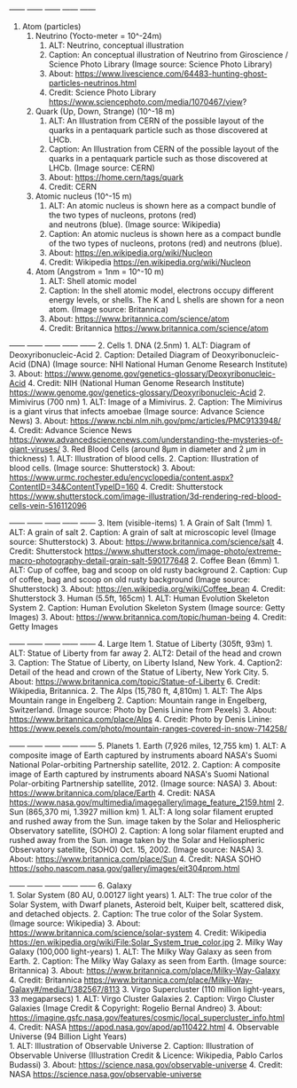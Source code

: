 —— —— —— —— ——
1. Atom (particles) 
    1. Neutrino (Yocto-meter = 10^-24m) 
        1. ALT: Neutrino, conceptual illustration 
        2. Caption: An conceptual illustration of Neutrino from Giroscience / Science Photo Library (Image source: Science Photo Library)
        3. About: https://www.livescience.com/64483-hunting-ghost-particles-neutrinos.html 
        4. Credit: Science Photo Library https://www.sciencephoto.com/media/1070467/view? 
    2. Quark (Up, Down, Strange) (10^-18 m) 
        1. ALT: An Illustration from CERN of the possible layout of the quarks in a pentaquark particle such as those discovered at LHCb.
        2. Caption: An Illustration from CERN of the possible layout of the quarks in a pentaquark particle such as those discovered at LHCb. (Image source: CERN)
        3. About: https://home.cern/tags/quark 
        4. Credit: CERN 
    3. Atomic nucleus (10^-15 m)
        1. ALT: An atomic nucleus is shown here as a compact bundle of the two types of nucleons, protons (red) and neutrons (blue). (Image source: Wikipedia)
        2. Caption: An atomic nucleus is shown here as a compact bundle of the two types of nucleons, protons (red) and neutrons (blue). 
        3. About: https://en.wikipedia.org/wiki/Nucleon 
        4. Credit: Wikipedia https://en.wikipedia.org/wiki/Nucleon 
    4. Atom (Angstrom = 1nm = 10^-10 m) 
        1. ALT: Shell atomic model
        2. Caption: In the shell atomic model, electrons occupy different energy levels, or shells. The K and L shells are shown for a neon atom. (Image source: Britannica)
        3. About: https://www.britannica.com/science/atom
        4. Credit: Britannica https://www.britannica.com/science/atom

—— —— —— —— ——
2. Cells 
    1. DNA (2.5nm)
        1. ALT: Diagram of Deoxyribonucleic-Acid
        2. Caption: Detailed Diagram of Deoxyribonucleic-Acid (DNA) (Image source: NHI National Human Genome Research Institute)
        3. About: https://www.genome.gov/genetics-glossary/Deoxyribonucleic-Acid 
        4. Credit: NIH (National Human Genome Research Institute) https://www.genome.gov/genetics-glossary/Deoxyribonucleic-Acid 
    2. Mimivirus (700 nm)
        1. ALT: Image of a Mimivirus. 
        2. Caption: The Mimivirus is a giant virus that infects amoebae (Image source: Advance Science News) 
        3. About: https://www.ncbi.nlm.nih.gov/pmc/articles/PMC9133948/ 
        4. Credit: Advance Science News https://www.advancedsciencenews.com/understanding-the-mysteries-of-giant-viruses/ 
    3. Red Blood Cells (around 8μm in diameter and 2 μm in thickness) 
        1. ALT: Illustration of blood cells.
        2. Caption: Illustration of blood cells. (Image source: Shutterstock)
        3. About: https://www.urmc.rochester.edu/encyclopedia/content.aspx?ContentID=34&ContentTypeID=160 
        4. Credit: Shutterstock https://www.shutterstock.com/image-illustration/3d-rendering-red-blood-cells-vein-516112096 

—— —— —— —— ——
3. Item (visible-items) 
    1. A Grain of Salt (1mm)
        1. ALT: A grain of salt 
        2. Caption: A grain of salt at microscopic level (Image source: Shutterstock)
        3. About: https://www.britannica.com/science/salt 
        4. Credit: Shutterstock https://www.shutterstock.com/image-photo/extreme-macro-photography-detail-grain-salt-590177648 
    2. Coffee Bean (6mm)
        1. ALT: Cup of coffee, bag and scoop on old rusty background
        2. Caption: Cup of coffee, bag and scoop on old rusty background (Image source: Shutterstock)
        3. About: https://en.wikipedia.org/wiki/Coffee_bean 
        4. Credit: Shutterstock
    3. Human (5.5ft, 165cm)
        1. ALT: Human Evolution Skeleton System
        2. Caption: Human Evolution Skeleton System (Image source: Getty Images)
        3. About: https://www.britannica.com/topic/human-being
        4. Credit: Getty Images 

—— —— —— —— ——
4. Large Item 
    1. Statue of Liberty (305ft, 93m)
        1. ALT: Statue of Liberty from far away
        2. ALT2: Detail of the head and crown 
        3. Caption: The Statue of Liberty, on Liberty Island, New York.
        4. Caption2: Detail of the head and crown of the Statue of Liberty, New York City.
        5. About: https://www.britannica.com/topic/Statue-of-Liberty 
        6. Credit: Wikipedia, Britannica. 
    2. The Alps (15,780 ft, 4,810m)
        1. ALT: The Alps Mountain range in Engelberg
        2. Caption: Mountain range in Engelberg, Switzerland. (Image source: Photo by Denis Linine from Pexels)
        3. About: https://www.britannica.com/place/Alps 
        4. Credit: Photo by Denis Linine: https://www.pexels.com/photo/mountain-ranges-covered-in-snow-714258/ 

—— —— —— —— ——
5. Planets 
    1. Earth (7,926 miles, 12,755 km)
        1. ALT: A composite image of Earth captured by instruments aboard NASA's Suomi National Polar-orbiting Partnership satellite, 2012. 
        2. Caption: A composite image of Earth captured by instruments aboard NASA's Suomi National Polar-orbiting Partnership satellite, 2012. (Image source: NASA)
        3. About: https://www.britannica.com/place/Earth 
        4. Credit: NASA https://www.nasa.gov/multimedia/imagegallery/image_feature_2159.html 
    2. Sun  (865,370 mi, 1.3927 million km) 
        1. ALT: A long solar filament erupted and rushed away from the Sun. image taken by the Solar and Heliospheric Observatory satellite, (SOHO)
        2. Caption: A long solar filament erupted and rushed away from the Sun. image taken by the Solar and Heliospheric Observatory satellite, (SOHO) Oct. 15, 2002. (Image source: NASA)
        3. About: https://www.britannica.com/place/Sun 
        4. Credit: NASA SOHO https://soho.nascom.nasa.gov/gallery/images/eit304prom.html 

—— —— —— —— ——
6. Galaxy  
    1. Solar System (80 AU, 0.00127 light years)
        1. ALT: The true color of the Solar System, with Dwarf planets, Asteroid belt, Kuiper belt, scattered disk, and detached objects. 
        2. Caption: The true color of the Solar System. (Image source: Wikipedia)
        3. About: https://www.britannica.com/science/solar-system 
        4. Credit: Wikipedia https://en.wikipedia.org/wiki/File:Solar_System_true_color.jpg 
    2. Milky Way Galaxy (100,000 light-years)
        1. ALT: The Milky Way Galaxy as seen from Earth.
        2. Caption: The Milky Way Galaxy as seen from Earth. (Image source: Britannica)
        3. About: https://www.britannica.com/place/Milky-Way-Galaxy 
        4. Credit: Britannica https://www.britannica.com/place/Milky-Way-Galaxy#/media/1/382567/8113 
    3. Virgo Supercluster (110 million light-years, 33 megaparsecs)
        1. ALT: Virgo Cluster Galaxies
        2. Caption: Virgo Cluster Galaxies (Image Credit & Copyright: Rogelio Bernal Andreo)
        3. About: https://imagine.gsfc.nasa.gov/features/cosmic/local_supercluster_info.html 
        4. Credit: NASA https://apod.nasa.gov/apod/ap110422.html 
    4. Observable Universe (94 Billion Light Years)  
        1. ALT: Illustration of Observable Universe
        2. Caption: Illustration of Observable Universe (Illustration Credit & Licence: Wikipedia, Pablo Carlos Budassi)
        3. About: https://science.nasa.gov/observable-universe 
        4. Credit: NASA https://science.nasa.gov/observable-universe  